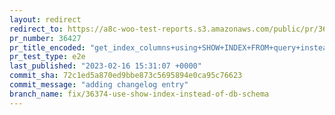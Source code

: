 ```yaml
---
layout: redirect
redirect_to: https://a8c-woo-test-reports.s3.amazonaws.com/public/pr/36427/e2e/index.html
pr_number: 36427
pr_title_encoded: "get_index_columns+using+SHOW+INDEX+FROM+query+instead+of+information_schema"
pr_test_type: e2e
last_published: "2023-02-16 15:31:07 +0000"
commit_sha: 72c1ed5a870ed9bbe873c5695894e0ca95c76623
commit_message: "adding changelog entry"
branch_name: fix/36374-use-show-index-instead-of-db-schema
---
```

